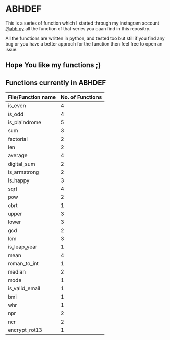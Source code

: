 # ABHDEF
This is a series of function which I started through my instagram account [@abh.py](https://www.instagram.com/abh.py) all the function of that series you caan find in this repositry.

All the functions are written in python, and tested too but still if you find any bug or you have a better approch for the function then feel free to open an issue.

## Hope You like my functions ;)

## Functions currently in ABHDEF

| File/Function name| No. of Functions |
|-------------------|------------------|
| is_even           | 4 | 
| is_odd            | 4 | 
| is_plaindrome     | 5 | 
| sum               | 3 | 
| factorial         | 2 | 
| len               | 2 | 
| average           | 4 | 
| digital_sum       | 2 | 
| is_armstrong      | 2 | 
| is_happy          | 3 | 
| sqrt              | 4 | 
| pow               | 2 | 
| cbrt              | 1 | 
| upper             | 3 | 
| lower             | 3 | 
| gcd               | 2 | 
| lcm               | 3 | 
| is_leap_year      | 1 | 
| mean              | 4 | 
| roman_to_int      | 1 | 
| median            | 2 | 
| mode              | 1 | 
| is_valid_email    | 1 | 
| bmi               | 1 | 
| whr               | 1 | 
| npr               | 2 |
| ncr               | 2 |
| encrypt_rot13     | 1 |
